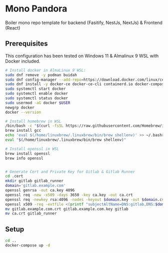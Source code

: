 # Mono Pandora
Boiler mono repo template for backend (Fasitify, NestJs, NextJs) & Frontend (React) 

## Prerequisites
This configuration has been tested on Windows 11 & Almalinux 9 WSL with Docker included.

```bash
# Install docker in AlmaLinux 9 WSL:
sudo dnf remove -y podman buidah
sudo dnf config-manager --add-repo=https://download.docker.com/linux/centos/docker-ce.repo
sudo dnf install -y docker-ce docker-ce-cli containerd.io docker-compose-plugin
sudo systemctl start docker
sudo systemctl enable docker
sudo systemctl status docker
sudo usermod -aG docker $USER
newgrp docker
docker --version

# Install homebrew in WSL
/bin/bash -c "$(curl -fsSL https://raw.githubusercontent.com/Homebrew/install/HEAD/install.sh)"
brew install gcc
echo 'eval $(/home/linuxbrew/.linuxbrew/bin/brew shellenv)' >> ~/.bashrc
eval "$(/home/linuxbrew/.linuxbrew/bin/brew shellenv)"

# Install openssl in WSL
brew install openssl
brew info openssl


# Generate Cert and Private Key for Gitlab & Gitlab Runner
cd .cert
mkdir gitlab gitlab_runner
domain='gitlab.example.com'
openssl genrsa -out ca.key 4096
openssl req -new -x509 -days 3650 -key ca.key -out ca.crt
openssl req -newkey rsa:4096 -nodes -keyout $domain.key -out $domain.csr
openssl x509 -req -extfile <(printf "subjectAltName=DNS:gitlab,DNS:$domain") -days 3650 -in $domain.csr -CA ca.crt -CAkey ca.key -CAcreateserial -out $domain.crt
mv gitlab.example.com.crt gitlab.example.com.key gitlab
mv ca.crt gitlab_runner
```

## Setup
```bash
cd ..
docker-compose up -d
```